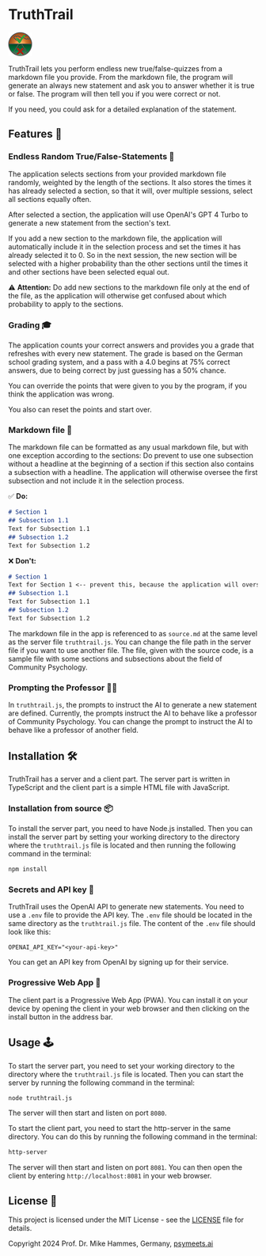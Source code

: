 # TruthTrail

![TruthTrail](./lowres.png)

TruthTrail lets you perform endless new true/false-quizzes from a markdown file you provide. From the markdown file, the program will generate an always new statement and ask you to answer whether it is true or false. The program will then tell you if you were correct or not. 

If you need, you could ask for a detailed explanation of the statement. 

## Features 🚀

### Endless Random True/False-Statements 🎲

The application selects sections from your provided markdown file randomly, weighted by the length of the sections. It also stores the times it has already selected a section, so that it will, over multiple sessions, select all sections equally often. 

After selected a section, the application will use OpenAI's GPT 4 Turbo to generate a new statement from the section's text.

If you add a new section to the markdown file, the application will automatically include it in the selection process and set the times it has already selected it to 0. So in the next session, the new section will be selected with a higher probability than the other sections until the times it and other sections have been selected equal out. 

⚠️ **Attention:** Do add new sections to the markdown file only at the end of the file, as the application will otherwise get confused about which probability to apply to the sections.

### Grading 🎓

The application counts your correct answers and provides you a grade that refreshes with every new statement. The grade is based on the German school grading system, and a pass with a 4.0 begins at 75% correct answers, due to being correct by just guessing has a 50% chance.

You can override the points that were given to you by the program, if you think the application was wrong.

You also can reset the points and start over.

### Markdown file 📄

The markdown file can be formatted as any usual markdown file, but with one exception according to the sections: Do prevent to use one subsection without a headline at the beginning of a section if this section also contains a subsection with a headline. The application will otherwise oversee the first subsection and not include it in the selection process.

✅ **Do:**
```markdown
# Section 1
## Subsection 1.1
Text for Subsection 1.1
## Subsection 1.2
Text for Subsection 1.2
```

❌ **Don't:**
```markdown
# Section 1
Text for Section 1 <-- prevent this, because the application will oversee it
## Subsection 1.1
Text for Subsection 1.1
## Subsection 1.2
Text for Subsection 1.2
```

The markdown file in the app is referenced to as `source.md` at the same level as the server file `truthtrail.js`. You can change the file path in the server file if you want to use another file. The file, given with the source code, is a sample file with some sections and subsections about the field of Community Psychology.

### Prompting the Professor 🧑‍🏫

In `truthtrail.js`, the prompts to instruct the AI to generate a new statement are defined. Currently, the prompts instruct the AI to behave like a professor of Community Psychology. You can change the prompt to instruct the AI to behave like a professor of another field.

## Installation 🛠️

TruthTrail has a server and a client part. The server part is written in TypeScript and the client part is a simple HTML file with JavaScript. 

### Installation from source 📦

To install the server part, you need to have Node.js installed. Then you can install the server part by setting your working directory to the directory where the `truthtrail.js` file is located and then running the following command in the terminal:

```bash
npm install
```

### Secrets and API key 🔑

TruthTrail uses the OpenAI API to generate new statements. You need to use a `.env` file to provide the API key. The `.env` file should be located in the same directory as the `truthtrail.js` file. The content of the `.env` file should look like this:

```env
OPENAI_API_KEY="<your-api-key>"
```

You can get an API key from OpenAI by signing up for their service.

### Progressive Web App 📱

The client part is a Progressive Web App (PWA). You can install it on your device by opening the client in your web browser and then clicking on the install button in the address bar.

## Usage 🕹️

To start the server part, you need to set your working directory to the directory where the `truthtrail.js` file is located. Then you can start the server by running the following command in the terminal:

```bash
node truthtrail.js
```

The server will then start and listen on port `8080`. 

To start the client part, you need to start the http-server in the same directory. You can do this by running the following command in the terminal:

```bash
http-server
```

The server will then start and listen on port `8081`. You can then open the client by entering `http://localhost:8081` in your web browser.

## License 📜

This project is licensed under the MIT License - see the [LICENSE](LICENSE) file for details.

Copyright 2024 Prof. Dr. Mike Hammes, Germany, [psymeets.ai](https://psymeets.ai)
